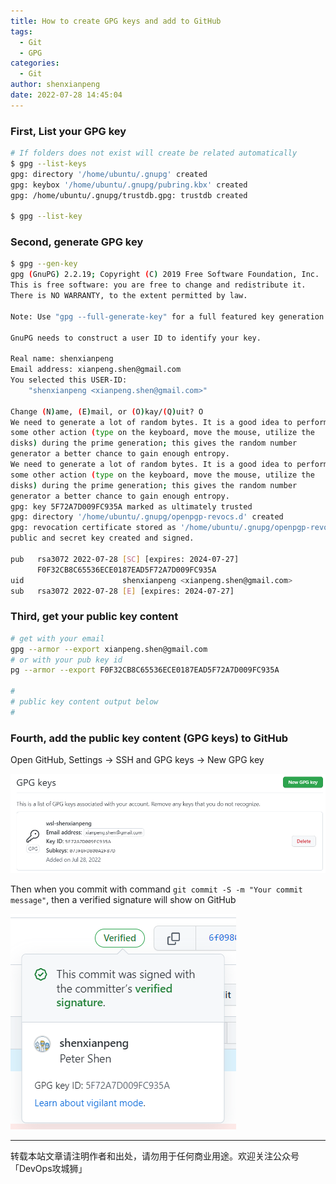 ```yaml
---
title: How to create GPG keys and add to GitHub
tags:
  - Git
  - GPG
categories:
  - Git
author: shenxianpeng
date: 2022-07-28 14:45:04
---
```


### First, List your GPG key

```bash
# If folders does not exist will create be related automatically
$ gpg --list-keys
gpg: directory '/home/ubuntu/.gnupg' created
gpg: keybox '/home/ubuntu/.gnupg/pubring.kbx' created
gpg: /home/ubuntu/.gnupg/trustdb.gpg: trustdb created

$ gpg --list-key
```

### Second, generate GPG key

```bash
$ gpg --gen-key
gpg (GnuPG) 2.2.19; Copyright (C) 2019 Free Software Foundation, Inc.
This is free software: you are free to change and redistribute it.
There is NO WARRANTY, to the extent permitted by law.

Note: Use "gpg --full-generate-key" for a full featured key generation dialog.

GnuPG needs to construct a user ID to identify your key.

Real name: shenxianpeng
Email address: xianpeng.shen@gmail.com
You selected this USER-ID:
    "shenxianpeng <xianpeng.shen@gmail.com>"

Change (N)ame, (E)mail, or (O)kay/(Q)uit? O
We need to generate a lot of random bytes. It is a good idea to perform
some other action (type on the keyboard, move the mouse, utilize the
disks) during the prime generation; this gives the random number
generator a better chance to gain enough entropy.
We need to generate a lot of random bytes. It is a good idea to perform
some other action (type on the keyboard, move the mouse, utilize the
disks) during the prime generation; this gives the random number
generator a better chance to gain enough entropy.
gpg: key 5F72A7D009FC935A marked as ultimately trusted
gpg: directory '/home/ubuntu/.gnupg/openpgp-revocs.d' created
gpg: revocation certificate stored as '/home/ubuntu/.gnupg/openpgp-revocs.d/F0F32CB8C65536ECE0187EAD5F72A7D009FC935A.rev'
public and secret key created and signed.

pub   rsa3072 2022-07-28 [SC] [expires: 2024-07-27]
      F0F32CB8C65536ECE0187EAD5F72A7D009FC935A
uid                      shenxianpeng <xianpeng.shen@gmail.com>
sub   rsa3072 2022-07-28 [E] [expires: 2024-07-27]
```

### Third, get your public key content

```bash
# get with your email
gpg --armor --export xianpeng.shen@gmail.com
# or with your pub key id
pg --armor --export F0F32CB8C65536ECE0187EAD5F72A7D009FC935A

#
# public key content output below
#

```

### Fourth, add the public key content (GPG keys) to GitHub

Open GitHub, Settings -> SSH and GPG keys -> New GPG key

![add-gpg-key](create-gpg-keys/add-gpg-key.png)

Then when you commit with command `git commit -S -m "Your commit message"`, then a verified signature will show on GitHub

![verified-signature](create-gpg-keys/verified-signature.png)

---

转载本站文章请注明作者和出处，请勿用于任何商业用途。欢迎关注公众号「DevOps攻城狮」
